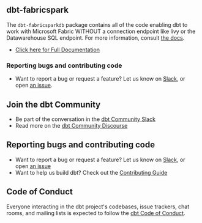 ## dbt-fabricspark

The `dbt-fabricsparkdb` package contains all of the code enabling dbt to work with Microsoft Fabric WITHOUT a connection endpoint like livy or the Datawarehouse SQL endpoint. For more information, consult [the docs](https://fluffy-couscous-p8yev1r.pages.github.io/#/).



- [Click here for Full Documentation](https://fluffy-couscous-p8yev1r.pages.github.io/#/)


### Reporting bugs and contributing code

-   Want to report a bug or request a feature? Let us know on [Slack](http://slack.getdbt.com/), or open [an issue](https://github.com/microsoft/dbt-fabricspark/issues/new).


## Join the dbt Community

- Be part of the conversation in the [dbt Community Slack](http://community.getdbt.com/)
- Read more on the [dbt Community Discourse](https://discourse.getdbt.com)

## Reporting bugs and contributing code

- Want to report a bug or request a feature? Let us know on [Slack](http://community.getdbt.com/), or open [an issue](https://github.com/microsoft/dbt-fabricsparknb/issues/new)
- Want to help us build dbt? Check out the [Contributing Guide](https://github.com/microsoft/dbt-fabricsparknb/blob/HEAD/CONTRIBUTING.md)

## Code of Conduct

Everyone interacting in the dbt project's codebases, issue trackers, chat rooms, and mailing lists is expected to follow the [dbt Code of Conduct](https://community.getdbt.com/code-of-conduct).
 